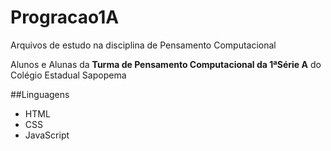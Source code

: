 # Progracao1A
Arquivos de estudo na disciplina de Pensamento Computacional

Alunos e Alunas da **Turma de Pensamento Computacional da 1ªSérie A** do Colégio Estadual Sapopema

##Linguagens
- HTML
- CSS
- JavaScript

